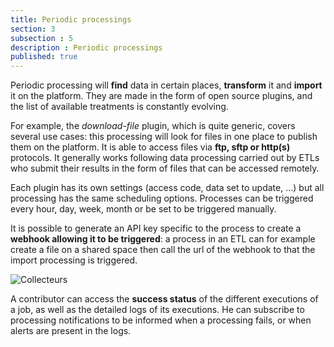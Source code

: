 ```yaml
---
title: Periodic processings
section: 3
subsection : 5
description : Periodic processings
published: true
---
```


Periodic processing will **find** data in certain places, **transform** it and **import** it on the platform. They are made in the form of open source plugins, and the list of available treatments is constantly evolving.

For example, the *download-file* plugin, which is quite generic, covers several use cases: this processing will look for files in one place to publish them on the platform. It is able to access files via **ftp, sftp or http(s)** protocols. It generally works following data processing carried out by ETLs who submit their results in the form of files that can be accessed remotely.

Each plugin has its own settings (access code, data set to update, ...) but all processing has the same scheduling options. Processes can be triggered every hour, day, week, month or be set to be triggered manually.

It is possible to generate an API key specific to the process to create a **webhook allowing it to be triggered**: a process in an ETL can for example create a file on a shared space then call the url of the webhook to that the import processing is triggered.


![Collecteurs](./images/functional-presentation/collecteurs.jpg)

A contributor can access the **success status** of the different executions of a job, as well as the detailed logs of its executions. He can subscribe to processing notifications to be informed when a processing fails, or when alerts are present in the logs.

